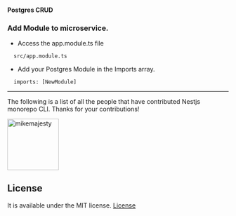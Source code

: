 #### Postgres CRUD

### Add Module to microservice.

 - Access the app.module.ts file
  ```
    src/app.module.ts
  ```
 - Add your Postgres Module in the Imports array. 
  ```
    imports: [NewModule]
  ```

---

The following is a list of all the people that have contributed Nestjs monorepo CLI. Thanks for your contributions!

[<img alt="mikemajesty" src="https://avatars1.githubusercontent.com/u/11630212?s=460&v=4&s=117" width="117">](https://github.com/mikemajesty)

## License

It is available under the MIT license.
[License](https://opensource.org/licenses/mit-license.php)

